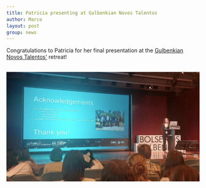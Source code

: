 ```yaml
---
title: Patricia presenting at Gulbenkian Novos Talentos
author: Marco
layout: post
group: news
---
```

Congratulations to Patricia for her final presentation at the 
<a href="https://gulbenkian.pt/bolsas-lista/novos-talentos/" target="_blank"> Gulbenkian Novos Talentos'</a> retreat!

<br>
<img src="/static/img/labpics/GulbenkianTalent.png" alt="Patricia presenting" width="750">